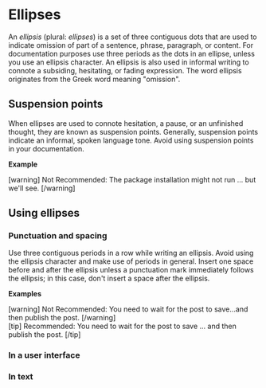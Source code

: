 # Ellipses

An *ellipsis* (plural: *ellipses*) is a set of three contiguous dots that are used to indicate omission of part of a sentence, phrase, paragraph, or content. For documentation purposes use three periods as the dots in an ellipse, unless you use an ellipsis character. An ellipsis is also used in informal writing to connote a subsiding, hesitating, or fading expression. The word ellipsis originates from the Greek word meaning "omission".

## Suspension points

When ellipses are used to connote hesitation, a pause, or an unfinished thought, they are known as suspension points. Generally, suspension points indicate an informal, spoken language tone.  Avoid using suspension points in your documentation.

**Example**  

[warning] Not Recommended: The package installation might not run ... but we'll see. [/warning]  

## Using ellipses

### Punctuation and spacing

Use three contiguous periods in a row while writing an ellipsis. Avoid using the ellipsis character and make use of periods in general. Insert one space before and after the ellipsis unless a punctuation mark immediately follows the ellipsis; in this case, don't insert a space after the ellipsis.

**Examples**

[warning] Not Recommended: You need to wait for the post to save...and then publish the post. [/warning]  
[tip] Recommended: You need to wait for the post to save ... and then publish the post. [/tip]

### In a user interface

### In text
